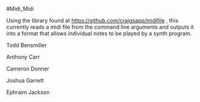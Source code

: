 #Midi_Midi

Using the library found at https://github.com/craigsapp/midifile , this currently reads a midi file from the command line arguments and outputs it into a format that allows individual notes to be played by a synth program.

Todd Bensmiller

Anthony Carr

Cameron Donner

Joshua Garrett

Ephraim Jackson
